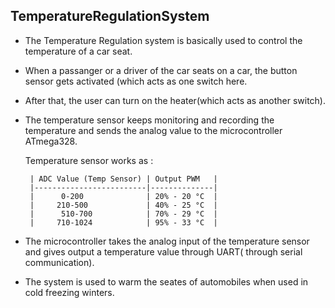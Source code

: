 ## TemperatureRegulationSystem


* The Temperature Regulation system is basically used to control the temperature of a car seat.
* When a passanger or a driver of the car seats on a car, the button sensor gets activated (which acts as one switch   here.
* After that, the user can turn on the heater(which acts as another switch).
* The temperature sensor keeps monitoring and recording the temperature and sends the analog value to the microcontroller ATmega328. 
 
  Temperature sensor works as :

       | ADC Value (Temp Sensor) | Output PWM   |
       |-------------------------|--------------|
       |      0-200              | 20% - 20 °C  |
       |     210-500             | 40% - 25 °C  |
       |      510-700            | 70% - 29 °C  |
       |     710-1024            | 95% - 33 °C  |

*  The microcontroller takes the analog input of the temperature sensor and gives output a temperature value through UART( through serial communication). 
 * The system is used to warm the seates of automobiles when used in cold freezing winters.